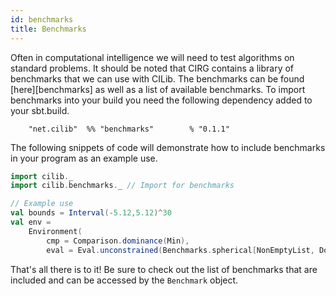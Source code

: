 ```yaml
---
id: benchmarks
title: Benchmarks
---
```


Often in computational intelligence we will need to test algorithms on
standard problems. It should be noted that CIRG contains a library of
benchmarks that we can use with CILib. The benchmarks can be found
[here][benchmarks] as well as a list of available benchmarks. To
import benchmarks into your build you need the following dependency
added to your sbt.build.

`    "net.cilib"  %% "benchmarks"        % "0.1.1"`

The following snippets of code will demonstrate how to include
benchmarks in your program as an example use.

```scala :silent
import cilib._
import cilib.benchmarks._ // Import for benchmarks

// Example use
val bounds = Interval(-5.12,5.12)^30
val env =
    Environment(
        cmp = Comparison.dominance(Min),
        eval = Eval.unconstrained(Benchmarks.spherical[NonEmptyList, Double]).eval)
```

That's all there is to it! Be sure to check out the list of
benchmarks that are included and can be accessed by the `Benchmark`
object.
